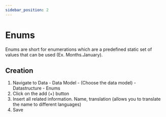 ```yaml
---
sidebar_position: 2
---
```


# Enums

Enums are short for enumerations which are a predefined static set of values that can be used (Ex. Months.January).

## Creation

1. Navigate to Data - Data Model - (Choose the data model) - Datastructure - Enums
2. Click on the add (+) button
3. Insert all related information. Name, translation (allows you to translate the name to different languages)
4. Save
